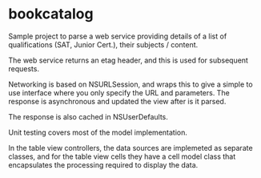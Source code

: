 # bookcatalog

Sample project to parse a web service providing details of a list of qualifications (SAT, Junior Cert.), their subjects / content.

The web service returns an etag header, and this is used for subsequent requests. 

Networking is based on NSURLSession, and wraps this to give a simple to use interface where you only specify the URL and parameters. The response is asynchronous and updated the view after is it parsed. 

The response is also cached in NSUserDefaults. 

Unit testing covers most of the model implementation. 

In the table view controllers, the data sources are implemeted as separate classes, and for the table view cells they have a cell model class that encapsulates the processing required to display the data.
